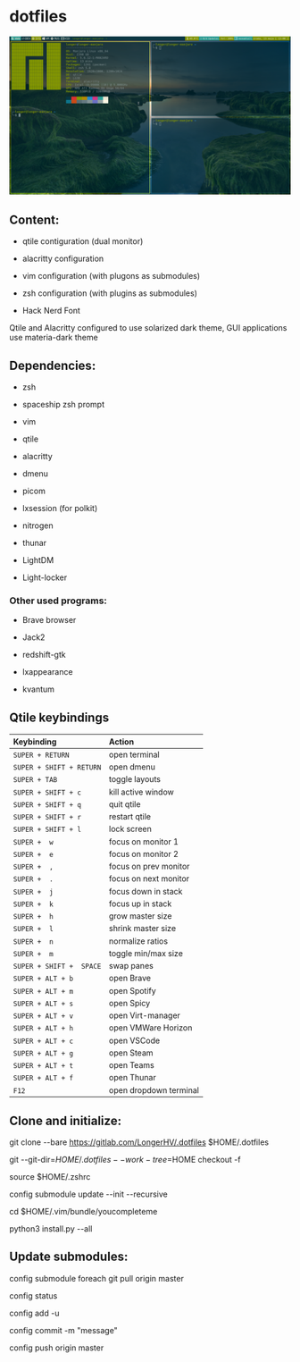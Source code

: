 # dotfiles

![qtile screen](/Obrazy/qtile_shot.png)

## Content:

- qtile contiguration (dual monitor)

- alacritty configuration

- vim configuration (with plugons as submodules)

- zsh configuration (with plugins as submodules)

- Hack Nerd Font

Qtile and Alacritty configured to use solarized dark theme,
GUI applications use materia-dark theme

## Dependencies:

- zsh

- spaceship zsh prompt

- vim

- qtile

- alacritty

- dmenu

- picom

- lxsession (for polkit)

- nitrogen

- thunar

- LightDM

- Light-locker

### Other used programs:

- Brave browser

- Jack2

- redshift-gtk

- lxappearance

- kvantum

## Qtile keybindings

| Keybinding | Action |
| :--- | :--- |
| `SUPER + RETURN` | open terminal |
| `SUPER + SHIFT + RETURN` | open dmenu |
| `SUPER + TAB` | toggle layouts |
| `SUPER + SHIFT + c` | kill active window |
| `SUPER + SHIFT + q` | quit qtile |
| `SUPER + SHIFT + r` | restart qtile |
| `SUPER + SHIFT + l` | lock screen |
| `SUPER +  w` | focus on monitor 1 |
| `SUPER +  e` | focus on monitor 2 |
| `SUPER +  ,` | focus on prev monitor |
| `SUPER +  .` | focus on next monitor |
| `SUPER +  j` | focus down in stack |
| `SUPER +  k` | focus up in stack |
| `SUPER +  h` | grow master size |
| `SUPER +  l` | shrink master size |
| `SUPER +  n` | normalize ratios |
| `SUPER +  m` | toggle min/max size |
| `SUPER + SHIFT +  SPACE` | swap panes |
| `SUPER + ALT + b` | open Brave |
| `SUPER + ALT + m` | open Spotify |
| `SUPER + ALT + s` | open Spicy |
| `SUPER + ALT + v` | open Virt-manager |
| `SUPER + ALT + h` | open VMWare Horizon |
| `SUPER + ALT + c` | open VSCode |
| `SUPER + ALT + g` | open Steam |
| `SUPER + ALT + t` | open Teams |
| `SUPER + ALT + f` | open Thunar |
| `F12` | open dropdown terminal |

## Clone and initialize:

git clone --bare https://gitlab.com/LongerHV/.dotfiles $HOME/.dotfiles

git --git-dir=$HOME/.dotfiles --work-tree=$HOME checkout -f

source $HOME/.zshrc

config submodule update --init --recursive

cd $HOME/.vim/bundle/youcompleteme

python3 install.py --all

## Update submodules:
config submodule foreach git pull origin master

config status

config add -u

config commit -m "message"

config push origin master
